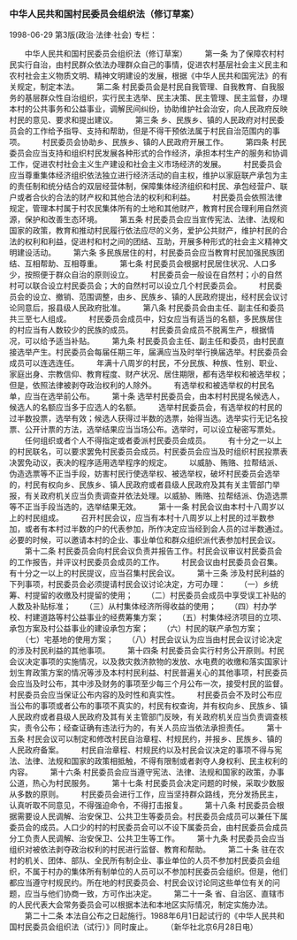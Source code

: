 ### 中华人民共和国村民委员会组织法（修订草案）

1998-06-29
第3版(政治·法律·社会)
专栏：

　　中华人民共和国村民委员会组织法（修订草案）
　　第一条  为了保障农村村民实行自治，由村民群众依法办理群众自己的事情，促进农村基层社会主义民主和农村社会主义物质文明、精神文明建设的发展，根据《中华人民共和国宪法》的有关规定，制定本法。
　　第二条  村民委员会是村民自我管理、自我教育、自我服务的基层群众性自治组织，实行民主选举、民主决策、民主管理、民主监督，办理本村的公共事务和公益事业，调解民间纠纷，协助维护社会治安，向人民政府反映村民的意见、要求和提出建议。
　　第三条  乡、民族乡、镇的人民政府对村民委员会的工作给予指导、支持和帮助，但是不得干预依法属于村民自治范围内的事项。
　　村民委员会协助乡、民族乡、镇的人民政府开展工作。
　　第四条  村民委员会应当支持和组织村民发展各种形式的合作经济，承担本村生产的服务和协调工作，促进农村社会主义生产建设和社会主义市场经济的发展。
　　村民委员会应当尊重集体经济组织依法独立进行经济活动的自主权，维护以家庭联产承包为主的责任制和统分结合的双层经营体制，保障集体经济组织和村民、承包经营户、联户或者合伙的合法的财产权和其他合法的权利和利益。
　　村民委员会依照法律规定，管理本村属于村农民集体所有的土地和其他财产，教育村民合理利用自然资源，保护和改善生态环境。
　　第五条  村民委员会应当宣传宪法、法律、法规和国家的政策，教育和推动村民履行依法应尽的义务，爱护公共财产，维护村民的合法的权利和利益，促进村和村之间的团结、互助，开展多种形式的社会主义精神文明建设活动。
　　第六条  多民族居住的村，村民委员会应当教育村民加强民族团结、互相帮助、互相尊重。
　　第七条  村民委员会根据村民居住状况、人口多少，按照便于群众自治的原则设立。
　　村民委员会一般设在自然村；小的自然村可以联合设立村民委员会；大的自然村可以设立几个村民委员会。
　　村民委员会的设立、撤销、范围调整，由乡、民族乡、镇的人民政府提出，经村民会议讨论同意后，报县级人民政府批准。
　　第八条  村民委员会由主任、副主任和委员共三至七人组成。
　　村民委员会成员中，妇女应当有适当的名额，多民族居住的村应当有人数较少的民族的成员。
　　村民委员会成员不脱离生产，根据情况，可以给予适当补贴。
　　第九条  村民委员会主任、副主任和委员，由村民直接选举产生。村民委员会每届任期三年，届满应当及时举行换届选举。村民委员会成员可以连选连任。
　　年满十八周岁的村民，不分民族、种族、性别、职业、家庭出身、宗教信仰、教育程度、财产状况、居住期限，都有选举权和被选举权；但是，依照法律被剥夺政治权利的人除外。
　　有选举权和被选举权的村民名单，应当在选举前公布。
　　第十条  选举村民委员会，由本村村民提名候选人，候选人的名额应当多于应选人的名额。
　　选举村民委员会，有选举权的村民的过半数投票，选举有效；候选人获得过半数的选票，始得当选。选举实行无记名投票、公开计票的方法，选举结果应当当场公布。选举时，可以设立秘密写票处。
　　任何组织或者个人不得指定或者委派村民委员会成员。
　　有十分之一以上的村民联名，可以要求罢免村民委员会成员。村民委员会应当及时组织村民投票表决罢免动议，表决的程序适用选举程序的规定。
　　以威胁、贿赂、拉帮结派、伪造选票等不正当手段，妨害村民行使选举权、被选举权，破坏村民委员会选举的，村民有权向乡、民族乡、镇人民政府或者县级人民政府及其有关主管部门举报，有关政府机关应当负责调查并依法处理。以威胁、贿赂、拉帮结派、伪造选票等不正当手段当选的，选举结果无效。
　　第十一条  村民会议由本村十八周岁以上的村民组成。
　　召开村民会议，应当有本村十八周岁以上村民的过半数参加，或者有本村过半数的户的代表参加，所作决定应当经到会人员的过半数通过。必要的时候，可以邀请本村的企业、事业单位和群众组织派代表参加村民会议。
　　第十二条  村民委员会向村民会议负责并报告工作。村民会议审议村民委员会的工作报告，并评议村民委员会成员的工作。
　　村民会议由村民委员会召集。有十分之一以上的村民提议，应当召集村民会议。
　　第十三条  涉及村民利益的下列事项，村民委员会必须提请村民会议讨论决定，方可办理：
　　（一）乡统筹、村提留的收缴及村提留的使用；
　　（二）村民委员会成员中享受误工补贴的人数及补贴标准；
　　（三）从村集体经济所得收益的使用；
　　（四）村办学校、村建道路等村公益事业的经费筹集方案；
　　（五）村集体经济项目的立项、承包方案及村公益事业的建设承包方案；
　　（六）村民的联产承包方案；
　　（七）宅基地的使用方案；
　　（八）村民会议认为应当由村民会议讨论决定的涉及村民利益的其他事项。
　　第十四条  村民委员会实行村务公开原则。村民会议决定事项的实施情况，以及救灾救济款物的发放、水电费的收缴和落实国家计划生育政策方案的情况等涉及本村村民利益、村民普遍关心的其他事项，村民委员会应当及时公布，其中涉及财务的事项至少每三个月公布一次，接受村民的监督。村民委员会应当保证公布内容的及时性和真实性。
　　村民委员会不及时公布应当公布的事项或者公布的事项不真实的，村民有权查询，并有权向乡、民族乡、镇人民政府或者县级人民政府及其有关主管部门反映，有关政府机关应当负责调查核实，责令公布；经查证确有违法行为的，有关人员应当依法承担责任。
　　第十五条  村民会议可以制定和修改村民自治章程、村规民约，并报乡、民族乡、镇的人民政府备案。
　　村民自治章程、村规民约以及村民会议决定的事项不得与宪法、法律、法规和国家的政策相抵触，不得有限制或者剥夺人身权利、民主权利的内容。
　　第十六条  村民委员会应当遵守宪法、法律、法规和国家的政策，办事公道，热心为村民服务。
　　第十七条  村民委员会决定问题的时候，采取少数服从多数的原则。
　　村民委员会进行工作，应当坚持群众路线，充分发扬民主，认真听取不同意见，不得强迫命令，不得打击报复。
　　第十八条  村民委员会根据需要设人民调解、治安保卫、公共卫生等委员会。村民委员会成员可以兼任下属委员会的成员。人口少的村的村民委员会可以不设下属委员会，由村民委员会成员分工负责人民调解、治安保卫、公共卫生等工作。
　　第十九条  村民委员会应当组织对被依法剥夺政治权利的村民进行监督、教育和帮助。
　　第二十条  驻在农村的机关、团体、部队、全民所有制企业、事业单位的人员不参加村民委员会组织，不属于村办的集体所有制单位的人员可以不参加村民委员会组织。但是，他们都应当遵守村规民约。所在地的村民委员会、村民会议讨论同这些单位有关的问题，应当与他们协商一致，方可作出决定。
　　第二十一条  省、自治区、直辖市的人民代表大会常务委员会可以根据本法和本地区实际情况，制定实施办法。
　　第二十二条  本法自公布之日起施行。1988年6月1日起试行的《中华人民共和国村民委员会组织法（试行）》同时废止。
　　（新华社北京6月28日电）
